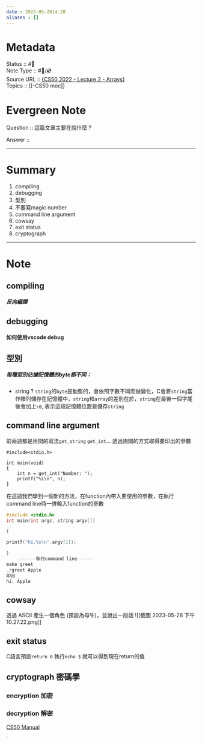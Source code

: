 ```yaml
---
date : 2023-05-2814:28
aliases : []
---
```

# Metadata
Status :: #🌱 <br>
Note Type :: #📨/💿 <br>
Source URL :: [{CS50 2022 - Lecture 2 - Arrays} ](https://www.youtube.com/watch?v=XmYnsO7iSI8&t=1815s)<br>
Topics :: [[-CS50 moc]]<br>
# Evergreen Note

Question :: 這篇文章主要在說什麼 ?

Answer ::

---

# Summary 
1. compiling
2. debugging
3. 型別
4. 不要寫magic number
5. command line argument
6. cowsay
7. exit status
8. cryptograph
---

# Note
## compiling
##### 反向編譯

## debugging
#### 如何使用vscode debug


## 型別
##### 每種型別佔據記憶體的byte都不同：



- string ? 
  `string`的`byte`是動態的，會依照字數不同而做變化，C會將`string`當作陣列儲存在記憶體中，`string`和`array`的差別在於，`string`在最後一個字尾後會加上`\0`, 表示這段記憶體位置是儲存`string`

## command line argument
前兩週都是用問的寫法`get_string` `get_int`... 
透過詢問的方式取得要印出的參數
```
#include<stdio.h>

int main(void)
{
	int n = get_int("Number: ");
	printf("%i\n", n);
}
```
在這週我們學到一個新的方法，在function內帶入要使用的參數，在執行command line時一併輸入function的參數
``` greet.c
#include <stdio.h>
int main(int argc, string argv[])

{

printf("hi,%s\n",argv[1]);

}
	-------執行command line------
make greet
./greet Apple
印出
hi, Apple

```


## cowsay
透過 ASCII 產生一個角色 (預設為母牛)，並說出一段話
![[截圖 2023-05-28 下午10.27.22.png]]

## exit status
C語言預設`return 0` 執行`echo $` 就可以得到現在return的值

## cryptograph 密碼學

### encryption 加密

### decryption 解密




[CS50 Manual](https://manual.cs50.io/)

`